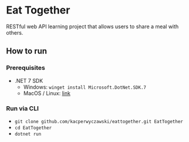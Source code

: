 # Eat Together

RESTful web API learning project that allows users to share a meal with others.

## How to run

### Prerequisites

- .NET 7 SDK
    - Windows: `winget install Microsoft.DotNet.SDK.7`
    - MacOS / Linux: [link](https://dotnet.microsoft.com/en-us/download/dotnet/7.0)

### Run via CLI

- `git clone github.com/kacperwyczawski/eattogether.git EatTogether`
- `cd EatTogether`
- `dotnet run`